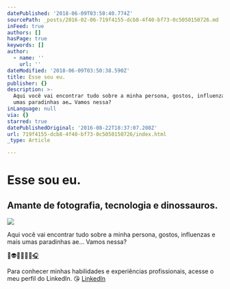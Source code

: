 ```yaml
---
datePublished: '2018-06-09T03:50:40.774Z'
sourcePath: _posts/2016-02-06-719f4155-dcb8-4f40-bf73-0c5050150726.md
inFeed: true
authors: []
hasPage: true
keywords: []
author:
  - name: ''
    url: ''
dateModified: '2018-06-09T03:50:38.590Z'
title: Esse sou eu.
publisher: {}
description: >-
  Aqui você vai encontrar tudo sobre a minha persona, gostos, influenzas e mais
  umas paradinhas ae… Vamos nessa?
inLanguage: null
via: {}
starred: true
datePublishedOriginal: '2016-08-22T18:37:07.208Z'
url: 719f4155-dcb8-4f40-bf73-0c5050150726/index.html
_type: Article

---
```

# Esse sou eu.

## Amante de fotografia, tecnologia e dinossauros.
![](https://s3-us-west-2.amazonaws.com/the-grid-img/p/dab4302eb1de43b0e1cb7167c4a5f4993125208c.png)

Aqui você vai encontrar tudo sobre a minha persona, gostos, influenzas e mais umas paradinhas ae... Vamos nessa?

👻👽🤢😹👾🤖[🎧][0]

Para conhecer minhas habilidades e experiências profissionais, acesse o meu perfil do LinkedIn. 😘
[LinkedIn][1]

[0]: https://open.spotify.com/user/fisa67 "Music!!"
[1]: https://www.linkedin.com/in/fisa67/